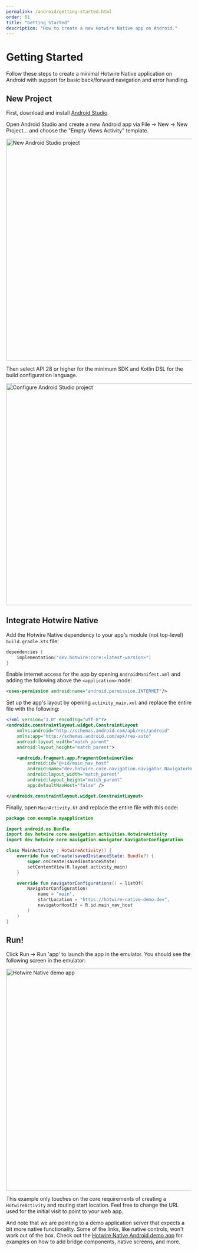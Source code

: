 ```yaml
---
permalink: /android/getting-started.html
order: 01
title: "Getting Started"
description: "How to create a new Hotwire Native app on Android."
---
```


# Getting Started

Follow these steps to create a minimal Hotwire Native application on Android with support for basic back/forward navigation and error handling.

## New Project

First, download and install [Android Studio](https://developer.android.com/studio).

Open Android Studio and create a new Android app via File → New → New Project... and choose the "Empty Views Activity" template.

<img src="/assets/new-android-studio-project.png" class="border" width="600" alt="New Android Studio project" />

Then select API 28 or higher for the minimum SDK and Kotlin DSL for the build configuration language.

<img src="/assets/android-studio-project-options.png" class="border" width="600" alt="Configure Android Studio project" />

## Integrate Hotwire Native

Add the Hotwire Native dependency to your app's module (not top-level) `build.gradle.kts` file:

```kotlin
dependencies {
    implementation("dev.hotwire:core:<latest-version>")
}
```

Enable internet access for the app by opening `AndroidManifest.xml` and adding the following above the `<application>` node:

```xml
<uses-permission android:name="android.permission.INTERNET"/>
```

Set up the app's layout by opening `activity_main.xml` and replace the entire file with the following:

```xml
<?xml version="1.0" encoding="utf-8"?>
<androidx.constraintlayout.widget.ConstraintLayout
    xmlns:android="http://schemas.android.com/apk/res/android"
    xmlns:app="http://schemas.android.com/apk/res-auto"
    android:layout_width="match_parent"
    android:layout_height="match_parent">

    <androidx.fragment.app.FragmentContainerView
        android:id="@+id/main_nav_host"
        android:name="dev.hotwire.core.navigation.navigator.NavigatorHost"
        android:layout_width="match_parent"
        android:layout_height="match_parent"
        app:defaultNavHost="false" />

</androidx.constraintlayout.widget.ConstraintLayout>
```

Finally, open `MainActivity.kt` and replace the entire file with this code:

```kotlin
package com.example.myapplication

import android.os.Bundle
import dev.hotwire.core.navigation.activities.HotwireActivity
import dev.hotwire.core.navigation.navigator.NavigatorConfiguration

class MainActivity : HotwireActivity() {
    override fun onCreate(savedInstanceState: Bundle?) {
        super.onCreate(savedInstanceState)
        setContentView(R.layout.activity_main)
    }

    override fun navigatorConfigurations() = listOf(
        NavigatorConfiguration(
            name = "main",
            startLocation = "https://hotwire-native-demo.dev",
            navigatorHostId = R.id.main_nav_host
        )
    )
}
```

## Run!

Click Run → Run 'app' to launch the app in the emulator. You should see the following screen in the emulator:

<img src="/assets/android-hotwire-native-demo.png" class="border" width="600" alt="Hotwire Native demo app" />

This example only touches on the core requirements of creating a `HotwireActivity` and routing start location. Feel free to change the URL used for the initial visit to point to your web app.

And note that we are pointing to a demo application server that expects a bit more native functionality. Some of the links, like native controls, won't work out of the box. Check out the [Hotwire Native Android demo app](https://github.com/hotwired/hotwire-native-android/tree/main/demo) for examples on how to add bridge components, native screens, and more.
